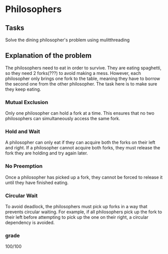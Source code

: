 # Philosophers

## Tasks

Solve the dining philosopher's problem using mulitthreading

## Explanation of the problem

The philosophers need to eat in order to survive. They are eating spaghetti, so they need 2 forks(???) to avoid making a mess. However, each philosopher only brings one fork to the table,
meaning they have to borrow the second one from the other philosopher.
The task here is to make sure they keep eating.

### Mutual Exclusion

Only one philosopher can hold a fork at a time. This ensures that no two philosophers can simultaneously access the same fork.

### Hold and Wait

A philosopher can only eat if they can acquire both the forks on their left and right. If a philosopher cannot acquire both forks, they must release the fork they are holding and try again later.

### No Preemption

Once a philosopher has picked up a fork, they cannot be forced to release it until they have finished eating.

### Circular Wait

To avoid deadlock, the philosophers must pick up forks in a way that prevents circular waiting. For example, if all philosophers pick up the fork to their left before attempting to pick up the one on their right, a circular dependency is avoided.

### grade

100/100
